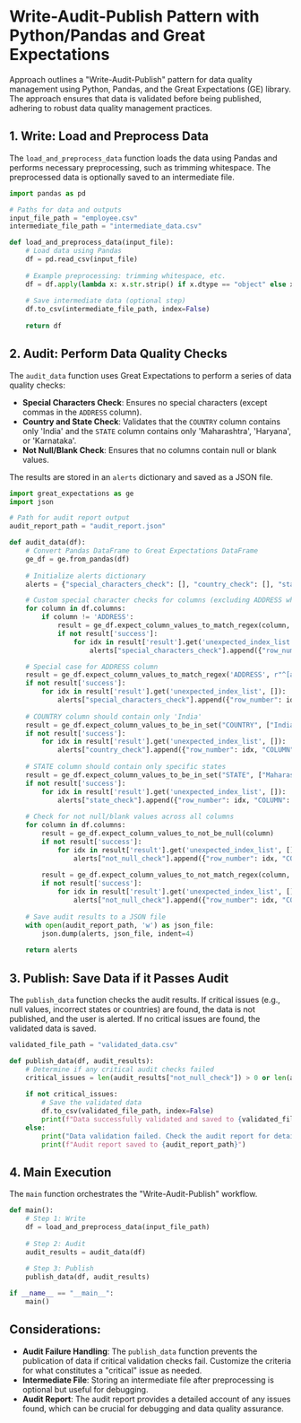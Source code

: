 
# Write-Audit-Publish Pattern with Python/Pandas and Great Expectations

Approach outlines a "Write-Audit-Publish" pattern for data quality management using Python, Pandas, and the Great Expectations (GE) library. The approach ensures that data is validated before being published, adhering to robust data quality management practices.

## **1. Write: Load and Preprocess Data**

The `load_and_preprocess_data` function loads the data using Pandas and performs necessary preprocessing, such as trimming whitespace. The preprocessed data is optionally saved to an intermediate file.

```python
import pandas as pd

# Paths for data and outputs
input_file_path = "employee.csv"
intermediate_file_path = "intermediate_data.csv"

def load_and_preprocess_data(input_file):
    # Load data using Pandas
    df = pd.read_csv(input_file)
    
    # Example preprocessing: trimming whitespace, etc.
    df = df.apply(lambda x: x.str.strip() if x.dtype == "object" else x)
    
    # Save intermediate data (optional step)
    df.to_csv(intermediate_file_path, index=False)
    
    return df
```

## **2. Audit: Perform Data Quality Checks**

The `audit_data` function uses Great Expectations to perform a series of data quality checks:
- **Special Characters Check**: Ensures no special characters (except commas in the `ADDRESS` column).
- **Country and State Check**: Validates that the `COUNTRY` column contains only 'India' and the `STATE` column contains only 'Maharashtra', 'Haryana', or 'Karnataka'.
- **Not Null/Blank Check**: Ensures that no columns contain null or blank values.

The results are stored in an `alerts` dictionary and saved as a JSON file.

```python
import great_expectations as ge
import json

# Path for audit report output
audit_report_path = "audit_report.json"

def audit_data(df):
    # Convert Pandas DataFrame to Great Expectations DataFrame
    ge_df = ge.from_pandas(df)
    
    # Initialize alerts dictionary
    alerts = {"special_characters_check": [], "country_check": [], "state_check": [], "not_null_check": []}

    # Custom special character checks for columns (excluding ADDRESS which allows commas)
    for column in df.columns:
        if column != 'ADDRESS':
            result = ge_df.expect_column_values_to_match_regex(column, r"^[a-zA-Z0-9\s]*$")
            if not result['success']:
                for idx in result['result'].get('unexpected_index_list', []):
                    alerts["special_characters_check"].append({"row_number": idx, "COLUMN": column})

    # Special case for ADDRESS column
    result = ge_df.expect_column_values_to_match_regex('ADDRESS', r"^[a-zA-Z0-9\s,]*$")
    if not result['success']:
        for idx in result['result'].get('unexpected_index_list', []):
            alerts["special_characters_check"].append({"row_number": idx, "COLUMN": 'ADDRESS'})
    
    # COUNTRY column should contain only 'India'
    result = ge_df.expect_column_values_to_be_in_set("COUNTRY", ["India"])
    if not result['success']:
        for idx in result['result'].get('unexpected_index_list', []):
            alerts["country_check"].append({"row_number": idx, "COLUMN": "COUNTRY"})
    
    # STATE column should contain only specific states
    result = ge_df.expect_column_values_to_be_in_set("STATE", ["Maharashtra", "Haryana", "Karnataka"])
    if not result['success']:
        for idx in result['result'].get('unexpected_index_list', []):
            alerts["state_check"].append({"row_number": idx, "COLUMN": "STATE"})
    
    # Check for not null/blank values across all columns
    for column in df.columns:
        result = ge_df.expect_column_values_to_not_be_null(column)
        if not result['success']:
            for idx in result['result'].get('unexpected_index_list', []):
                alerts["not_null_check"].append({"row_number": idx, "COLUMN": column})
        
        result = ge_df.expect_column_values_to_not_match_regex(column, r"^\s*$")
        if not result['success']:
            for idx in result['result'].get('unexpected_index_list', []):
                alerts["not_null_check"].append({"row_number": idx, "COLUMN": column})
    
    # Save audit results to a JSON file
    with open(audit_report_path, 'w') as json_file:
        json.dump(alerts, json_file, indent=4)
    
    return alerts
```

## **3. Publish: Save Data if it Passes Audit**

The `publish_data` function checks the audit results. If critical issues (e.g., null values, incorrect states or countries) are found, the data is not published, and the user is alerted. If no critical issues are found, the validated data is saved.

```python
validated_file_path = "validated_data.csv"

def publish_data(df, audit_results):
    # Determine if any critical audit checks failed
    critical_issues = len(audit_results["not_null_check"]) > 0 or len(audit_results["country_check"]) > 0 or len(audit_results["state_check"]) > 0
    
    if not critical_issues:
        # Save the validated data
        df.to_csv(validated_file_path, index=False)
        print(f"Data successfully validated and saved to {validated_file_path}")
    else:
        print("Data validation failed. Check the audit report for details.")
        print(f"Audit report saved to {audit_report_path}")
```

## **4. Main Execution**

The `main` function orchestrates the "Write-Audit-Publish" workflow.

```python
def main():
    # Step 1: Write
    df = load_and_preprocess_data(input_file_path)
    
    # Step 2: Audit
    audit_results = audit_data(df)
    
    # Step 3: Publish
    publish_data(df, audit_results)

if __name__ == "__main__":
    main()
```

## **Considerations:**

- **Audit Failure Handling**: The `publish_data` function prevents the publication of data if critical validation checks fail. Customize the criteria for what constitutes a "critical" issue as needed.
- **Intermediate File**: Storing an intermediate file after preprocessing is optional but useful for debugging.
- **Audit Report**: The audit report provides a detailed account of any issues found, which can be crucial for debugging and data quality assurance.
